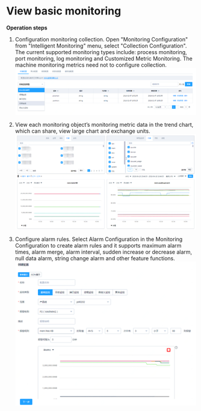 # View basic monitoring

**Operation steps**

1. Configuration monitoring collection. Open "Monitoring Configuration" from "Intelligent Monitoring" menu, select "Collection Configuration". The current supported monitoring types include: process monitoring, port monitoring, log monitoring and Customized Metric Monitoring. The machine monitoring metrics need not to configure collection.
![image](https://github.com/jdcloudcom/cn/blob/DevOps/image/DevOps/Getting-Started5.png)
	
2. View each monitoring object’s monitoring metric data in the trend chart, which can share, view large chart and exchange units.
![image](https://github.com/jdcloudcom/cn/blob/DevOps/image/DevOps/Getting-Started6.png) 

3. Configure alarm rules. Select Alarm Configuration in the Monitoring Configuration to create alarm rules and it supports maximum alarm times, alarm merge, alarm interval, sudden increase or decrease alarm, null data alarm, string change alarm and other feature functions.
![image](https://github.com/jdcloudcom/cn/blob/DevOps/image/DevOps/Getting-Started7.png) 
